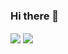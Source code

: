 ### Hi there 👋



<a><img align="center" src="https://github-readme-stats.vercel.app/api/top-langs/?username=omeremreelmali&langs_count=3&theme=dark" /> </a>
<a><img align="center" src="https://github-readme-stats.vercel.app/api?username=omeremreelmali&show_icons=true&theme=dark" /></a>
<!--
<a href="https://github.com/omeremreelmali/mediaPlayer">
  <img align="center" src="https://github-readme-stats.vercel.app/api/pin/?username=omeremreelmali&repo=mediaPlayer&theme=dark" />
</a>
<a href="https://github.com/omeremreelmali/studentlearn">
  <img align="center" src="https://github-readme-stats.vercel.app/api/pin/?username=omeremreelmali&repo=studentlearn&theme=dark" />
</a>




**omeremreelmali/omeremreelmali** is a ✨ _special_ ✨ repository because its `README.md` (this file) appears on your GitHub profile.

Here are some ideas to get you started:

- 🔭 I’m currently working on ...
- 🌱 I’m currently learning ...
- 👯 I’m looking to collaborate on ...
- 🤔 I’m looking for help with ...
- 💬 Ask me about ...
- 📫 How to reach me: ...
- 😄 Pronouns: ...
- ⚡ Fun fact: ...
-->

<style>
  .application-main {
    background-color: black !important;
  }
</style>
